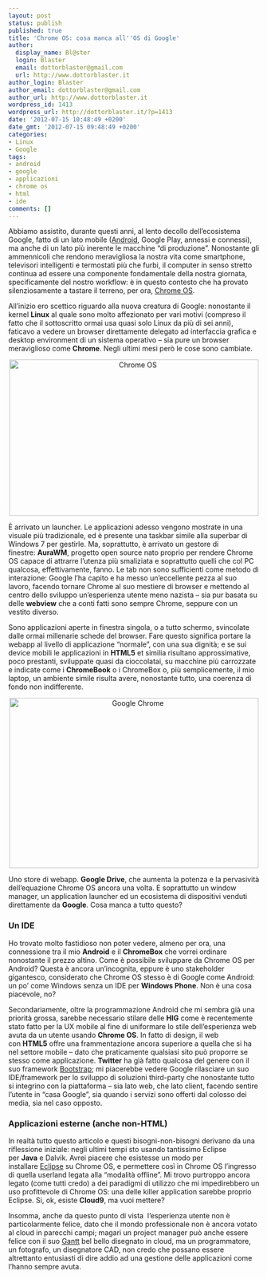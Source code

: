 ```yaml
---
layout: post
status: publish
published: true
title: 'Chrome OS: cosa manca all''OS di Google'
author:
  display_name: Bl@ster
  login: Blaster
  email: dottorblaster@gmail.com
  url: http://www.dottorblaster.it
author_login: Blaster
author_email: dottorblaster@gmail.com
author_url: http://www.dottorblaster.it
wordpress_id: 1413
wordpress_url: http://dottorblaster.it/?p=1413
date: '2012-07-15 10:48:49 +0200'
date_gmt: '2012-07-15 09:48:49 +0200'
categories:
- Linux
- Google
tags:
- android
- google
- applicazioni
- chrome os
- html
- ide
comments: []
---
```

<p>Abbiamo assistito, durante questi anni, al lento decollo dell’ecosistema Google, fatto di un lato mobile (<a href="http://www.android.com/">Android</a>, Google Play, annessi e connessi), ma anche di un lato più inerente le macchine “di produzione”. Nonostante gli ammennicoli che rendono meravigliosa la nostra vita come smartphone, televisori intelligenti e termostati più che furbi, il computer in senso stretto continua ad essere una componente fondamentale della nostra giornata, specificamente del nostro workflow: è in questo contesto che ha provato silenziosamente a tastare il terreno, per ora, <a href="http://it.wikipedia.org/wiki/Google_Chrome_OS">Chrome OS</a>.</p>
<p>All’inizio ero scettico riguardo alla nuova creatura di Google: nonostante il kernel <strong>Linux</strong> al quale sono molto affezionato per vari motivi (compreso il fatto che il sottoscritto ormai usa quasi solo Linux da più di sei anni), faticavo a vedere un browser direttamente delegato ad interfaccia grafica e desktop environment di un sistema operativo – sia pure un browser meraviglioso come <strong>Chrome</strong>. Negli ultimi mesi però le cose sono cambiate.</p>
<p style="text-align: center;"><img class="aligncenter" title="Chrome OS" src="http://i46.tinypic.com/15k67m.jpg" alt="Chrome OS" width="500" height="313" /></p>
<p>È arrivato un launcher. Le applicazioni adesso vengono mostrate in una visuale più tradizionale, ed è presente una taskbar simile alla superbar di Windows 7 per gestirle. Ma, soprattutto, è arrivato un gestore di finestre: <strong>AuraWM</strong>, progetto open source nato proprio per rendere Chrome OS capace di attrarre l’utenza più smaliziata e soprattutto quelli che col PC qualcosa, effettivamente, fanno. Le tab non sono sufficienti come metodo di interazione: Google l’ha capito e ha messo un’eccellente pezza al suo lavoro, facendo tornare Chrome al suo mestiere di browser e mettendo al centro dello sviluppo un’esperienza utente meno nazista – sia pur basata su delle <strong>webview</strong> che a conti fatti sono sempre Chrome, seppure con un vestito diverso.</p>
<p>Sono applicazioni aperte in finestra singola, o a tutto schermo, svincolate dalle ormai millenarie schede del browser. Fare questo significa portare la webapp al livello di applicazione “normale”, con una sua dignità; e se sui device mobili le applicazioni in <strong>HTML5</strong> et similia risultano approssimative, poco prestanti, sviluppate quasi da cioccolatai, su macchine più carrozzate e indicate come i <strong>ChromeBook</strong> o i ChromeBox o, più semplicemente, il mio laptop, un ambiente simile risulta avere, nonostante tutto, una coerenza di fondo non indifferente.</p>
<p style="text-align: center;"><img class="aligncenter" title="Google Chrome" src="http://i50.tinypic.com/i5omye.jpg" alt="Google Chrome" width="500" height="341" /></p>
<p>Uno store di webapp. <strong>Google Drive</strong>, che aumenta la potenza e la pervasività dell’equazione Chrome OS ancora una volta. E soprattutto un window manager, un application launcher ed un ecosistema di dispositivi venduti direttamente da <strong>Google</strong>. Cosa manca a tutto questo?</p>
<h3>Un IDE</h3>
<p>Ho trovato molto fastidioso non poter vedere, almeno per ora, una connessione tra il mio <strong>Android</strong> e il <strong>ChromeBox</strong> che vorrei ordinare nonostante il prezzo altino. Come è possibile sviluppare da Chrome OS per Android? Questa è ancora un’incognita, eppure è uno stakeholder gigantesco, considerato che Chrome OS stesso è di Google come Android: un po’ come Windows senza un IDE per <strong>Windows Phone</strong>. Non è una cosa piacevole, no?</p>
<p>Secondariamente, oltre la programmazione Android che mi sembra già una priorità grossa, sarebbe necessario stilare delle <strong>HIG</strong> come è recentemente stato fatto per la UX mobile al fine di uniformare lo stile dell’esperienza web avuta da un utente usando <strong>Chrome OS</strong>. In fatto di design, il web con <strong>HTML5</strong> offre una frammentazione ancora superiore a quella che si ha nel settore mobile – dato che praticamente qualsiasi sito può proporre se stesso come applicazione. <strong>Twitter</strong> ha già fatto qualcosa del genere con il suo framework <a href="http://twitter.github.com/bootstrap/">Bootstrap</a>; mi piacerebbe vedere Google rilasciare un suo IDE/framework per lo sviluppo di soluzioni third-party che nonostante tutto si integrino con la piattaforma – sia lato web, che lato client, facendo sentire l’utente in “casa Google”, sia quando i servizi sono offerti dal colosso dei media, sia nel caso opposto.</p>
<h3>Applicazioni esterne (anche non-HTML)</h3>
<p>In realtà tutto questo articolo e questi bisogni-non-bisogni derivano da una riflessione iniziale: negli ultimi tempi sto usando tantissimo Eclipse per <strong>Java</strong> e Dalvik. Avrei piacere che esistesse un modo per installare <a href="http://www.eclipse.org/">Eclipse</a> su Chrome OS, e permettere così in Chrome OS l’ingresso di quella userland legata alla “modalità offline”. Mi trovo purtroppo ancora legato (come tutti credo) a dei paradigmi di utilizzo che mi impedirebbero un uso profittevole di Chrome OS: una delle killer application sarebbe proprio Eclipse. Si, ok, esiste <strong>Cloud9</strong>, ma vuoi mettere?</p>
<p>Insomma, anche da questo punto di vista  l’esperienza utente non è particolarmente felice, dato che il mondo professionale non è ancora votato al cloud in parecchi campi; magari un project manager può anche essere felice con il suo <a href="http://it.wikipedia.org/wiki/Diagramma_di_Gantt">Gantt</a> bel bello disegnato in cloud, ma un programmatore, un fotografo, un disegnatore CAD, non credo che possano essere altrettanto entusiasti di dire addio ad una gestione delle applicazioni come l’hanno sempre avuta.</p>
